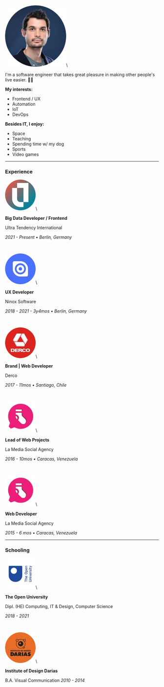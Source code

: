 [category]: <> (about)
[date]: <> (2022/05/22)
[title]: <> (About me)
[color]: <> (red)

![Daniel Ratmiroff](https://raw.githubusercontent.com/Danielratmiroff/myblog/master/images/daniel.png)\

I'm a software engineer that takes great pleasure in making other people's live easier. 👋🤖

**My interests:**

- Frontend / UX
- Automation
- IoT
- DevOps

**Besides IT, I enjoy:**

- Space
- Teaching
- Spending time w/ my dog
- Sports
- Video games

---

### Experience

![Ultra Tendency logo](https://raw.githubusercontent.com/Danielratmiroff/myblog/master/images/ut.png)\

**Big Data Developer / Frontend**
&nbsp;

Ultra Tendency International

_2021 - Present • Berlin, Germany_

&nbsp;

![Ninox Software logo](https://raw.githubusercontent.com/Danielratmiroff/myblog/master/images/ninox.png)\

**UX Developer**
&nbsp;

Ninox Software

_2018 - 2021 - 3y4mos • Berlin, Germany_

&nbsp;

![Derco logo](https://raw.githubusercontent.com/Danielratmiroff/myblog/master/images/derco.png)\

**Brand | Web Developer**

Derco

_2017 - 11mos • Santiago, Chile_

&nbsp;

![La Media Social logo](https://raw.githubusercontent.com/Danielratmiroff/myblog/master/images/lamedia.png)\

**Lead of Web Projects**

La Media Social Agency

_2016 - 10mos • Caracas, Venezuela_

&nbsp;

![La Media Social logo](https://raw.githubusercontent.com/Danielratmiroff/myblog/master/images/lamedia.png)\

**Web Developer**
&nbsp;

La Media Social Agency

_2015 - 6 mos • Caracas, Venezuela_

---

### Schooling

![The Open University logo](https://raw.githubusercontent.com/Danielratmiroff/myblog/master/images/ou.png)\

**The Open University**

Dipl. (HE) Computing, IT & Design, Computer Science

_2018 - 2021_

&nbsp;

![Instituto de Diseño Darias logo](https://raw.githubusercontent.com/Danielratmiroff/myblog/master/images/darias.png)\

**Institute of Design Darias**

B.A. Visual Communication
_2010 - 2014_
